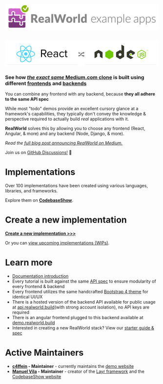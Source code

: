 ![RealWorld Example Applications](media/realworld-dual-mode.png)

<p align="center" style="margin-top: 30px;"><img src="media/stacks_hr.gif"></p>

### See how [_the exact same_ Medium.com clone](https://demo.realworld.build) is built using different [frontends](https://codebase.show/projects/realworld?category=frontend) and [backends](https://codebase.show/projects/realworld?category=backend)

You can combine any frontend with any backend, because **they all adhere to the same API spec**

While most "todo" demos provide an excellent cursory glance at a framework's capabilities, they typically don't convey the knowledge & perspective required to actually build _real_ applications with it.

**RealWorld** solves this by allowing you to choose any frontend (React, Angular, & more) and any backend (Node, Django, & more).

_Read the [full blog post announcing RealWorld on Medium.](https://medium.com/@ericsimons/introducing-realworld-6016654d36b5)_

Join us on [GitHub Discussions!](https://github.com/gothinkster/realworld/discussions) 🎉

# Implementations

Over 100 implementations have been created using various languages, libraries, and frameworks.

Explore them on [**CodebaseShow**](https://codebase.show/projects/realworld).

# Create a new implementation

[**Create a new implementation >>>**](https://docs.realworld.build/implementation-creation/introduction)

Or you can [view upcoming implementations (WIPs)](https://github.com/gothinkster/realworld/discussions/categories/wip-implementations).

# Learn more

- [Documentation introduction](https://docs.realworld.build/introduction/)
- Every tutorial is built against the same [API spec](api/) to ensure modularity of every frontend & backend
- Every frontend utilizes the same handcrafted [Bootstrap 4 theme](https://github.com/gothinkster/conduit-bootstrap-template) for identical UI/UX
- There is a hosted version of the backend API available for public usage at [api.realworld.build](https://api.realworld.build)(with strong account isolation), no API keys are required
- There is an angular frontend plugged to this backend available at [demo.realworld.build](https://demo.realworld.build)
- Interested in creating a new RealWorld stack? View our [starter guide & spec](https://docs.realworld.build/implementation-creation/introduction)

# Active Maintainers

- **[c4ffein](https://github.com/c4ffein) - Maintainer** - currently maintains the [demo website](https://demo.realworld.build)
- **[Manuel Vila](https://github.com/mvila) - Maintainer** - creator of the [Layr framework](https://layrjs.com) and the [CodebaseShow website](https://codebase.show/)
